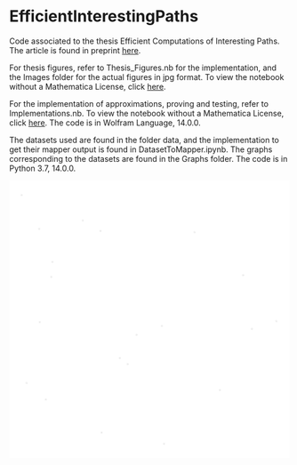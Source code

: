 # EfficientInterestingPaths
Code associated to the thesis Efficient Computations of Interesting Paths. The article is found in preprint [here](https://www.overleaf.com/read/qgnhrpfnmsdz#9c0884).

For thesis figures, refer to Thesis_Figures.nb for the implementation, and the Images folder for the actual figures in jpg format. To view the notebook without a Mathematica License, click [here](https://www.wolframcloud.com/obj/9d954d30-4cc6-45e4-966f-783efa1d5608).

For the implementation of approximations, proving and testing, refer to Implementations.nb. To view the notebook without a Mathematica License, click [here](https://www.wolframcloud.com/obj/ddc97162-0d25-40ab-8690-e77aba364df3).
The code is in Wolfram Language, 14.0.0.

The datasets used are found in the folder data, and the implementation to get their mapper output is found in DatasetToMapper.ipynb.
The graphs corresponding to the datasets are found in the Graphs folder.
The code is in Python 3.7, 14.0.0.

![2 dimensional simplex demonstrating the persistent homology of a random dataset](https://github.com/MarkCycVic/EfficientInterestingPaths/blob/main/Images/complex2poly.gif?raw=true)
